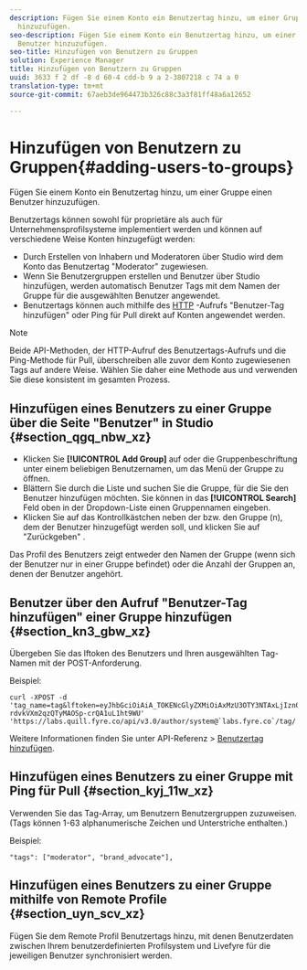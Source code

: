 ```yaml
---
description: Fügen Sie einem Konto ein Benutzertag hinzu, um einer Gruppe einen Benutzer
  hinzuzufügen.
seo-description: Fügen Sie einem Konto ein Benutzertag hinzu, um einer Gruppe einen
  Benutzer hinzuzufügen.
seo-title: Hinzufügen von Benutzern zu Gruppen
solution: Experience Manager
title: Hinzufügen von Benutzern zu Gruppen
uuid: 3633 f 2 df -8 d 60-4 cdd-b 9 a 2-3807218 c 74 a 0
translation-type: tm+mt
source-git-commit: 67aeb3de964473b326c88c3a3f81ff48a6a12652

---
```



# Hinzufügen von Benutzern zu Gruppen{#adding-users-to-groups}

Fügen Sie einem Konto ein Benutzertag hinzu, um einer Gruppe einen Benutzer hinzuzufügen.

Benutzertags können sowohl für proprietäre als auch für Unternehmensprofilsysteme implementiert werden und können auf verschiedene Weise Konten hinzugefügt werden:

* Durch Erstellen von Inhabern und Moderatoren über Studio wird dem Konto das Benutzertag "Moderator" zugewiesen.
* Wenn Sie Benutzergruppen erstellen und Benutzer über Studio hinzufügen, werden automatisch Benutzer Tags mit dem Namen der Gruppe für die ausgewählten Benutzer angewendet.
* Benutzertags können auch mithilfe des [HTTP](https://api.livefyre.com/docs#add-user-tag) -Aufrufs "Benutzer-Tag hinzufügen" oder Ping für Pull direkt auf Konten angewendet werden.

>[!NOTE]
>
>Beide API-Methoden, der HTTP-Aufruf des Benutzertags-Aufrufs und die Ping-Methode für Pull, überschreiben alle zuvor dem Konto zugewiesenen Tags auf andere Weise. Wählen Sie daher eine Methode aus und verwenden Sie diese konsistent im gesamten Prozess.

## Hinzufügen eines Benutzers zu einer Gruppe über die Seite "Benutzer" in Studio {#section_qgq_nbw_xz}

* Klicken Sie **[!UICONTROL Add Group]** auf oder die Gruppenbeschriftung unter einem beliebigen Benutzernamen, um das Menü der Gruppe zu öffnen.
* Blättern Sie durch die Liste und suchen Sie die Gruppe, für die Sie den Benutzer hinzufügen möchten. Sie können in das **[!UICONTROL Search]** Feld oben in der Dropdown-Liste einen Gruppennamen eingeben.
* Klicken Sie auf das Kontrollkästchen neben der bzw. den Gruppe (n), dem der Benutzer hinzugefügt werden soll, und klicken Sie auf "Zurückgeben" .

Das Profil des Benutzers zeigt entweder den Namen der Gruppe (wenn sich der Benutzer nur in einer Gruppe befindet) oder die Anzahl der Gruppen an, denen der Benutzer angehört.

## Benutzer über den Aufruf "Benutzer-Tag hinzufügen" einer Gruppe hinzufügen {#section_kn3_gbw_xz}

Übergeben Sie das lftoken des Benutzers und Ihren ausgewählten Tag-Namen mit der POST-Anforderung.

Beispiel:

```
curl -XPOST -d 'tag_name=tag&lftoken=eyJhbGciOiAiA_TOKENcGlyZXMiOiAxMzU3OTY3NTAxLjIzn0.KoyXUVCavt-rdvkVXm2qzQTyMAOSp-crQA1uL1ht9WU' 'https://labs.quill.fyre.co/api/v3.0/author/system@`labs.fyre.co`/tag/'
```


Weitere Informationen finden Sie unter API-Referenz > [Benutzertag hinzufügen](https://api.livefyre.com/docs/apis/by-category/user-management#operation=urn:livefyre:apis:quill:operations:api:v3.0:author:tags:method=post).

## Hinzufügen eines Benutzers zu einer Gruppe mit Ping für Pull {#section_kyj_11w_xz}

Verwenden Sie das Tag-Array, um Benutzern Benutzergruppen zuzuweisen. (Tags können 1-63 alphanumerische Zeichen und Unterstriche enthalten.)

Beispiel:

```
"tags": ["moderator", "brand_advocate"],
```

## Hinzufügen eines Benutzers zu einer Gruppe mithilfe von Remote Profile {#section_uyn_scv_xz}

Fügen Sie dem Remote Profil Benutzertags hinzu, mit denen Benutzerdaten zwischen Ihrem benutzerdefinierten Profilsystem und Livefyre für die jeweiligen Benutzer synchronisiert werden.
